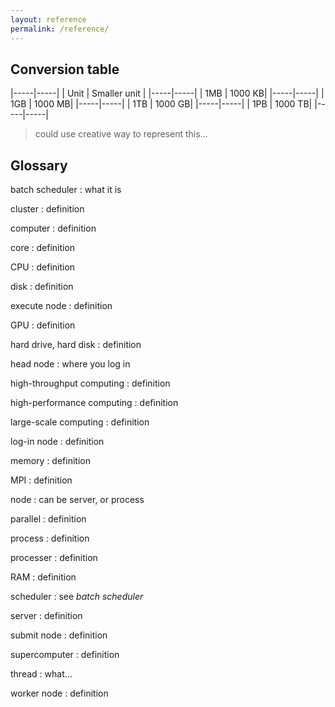 ```yaml
---
layout: reference
permalink: /reference/
---
```


## Conversion table

|-----|-----|
| Unit | Smaller unit | 
|-----|-----|
| 1MB | 1000 KB| 
|-----|-----|
| 1GB | 1000 MB| 
|-----|-----|
| 1TB | 1000 GB| 
|-----|-----|
| 1PB | 1000 TB| 
|-----|-----|

> could use creative way to represent this...

## Glossary

batch scheduler
:   what it is

cluster
:   definition

computer
:   definition

core
:   definition

CPU
:   definition

disk
:   definition

execute node
:   definition

GPU
:   definition

hard drive, hard disk
:   definition

head node
:   where you log in

high-throughput computing
:   definition

high-performance computing
:   definition

large-scale computing
:   definition

log-in node
:   definition

memory
:   definition

MPI
:   definition

node
:   can be server, or process

parallel
:   definition

process
:   definition

processer
:   definition

RAM
:   definition

scheduler
:   see *batch scheduler*

server
:   definition

submit node
:   definition

supercomputer
:   definition

thread
:   what...

worker node
:   definition